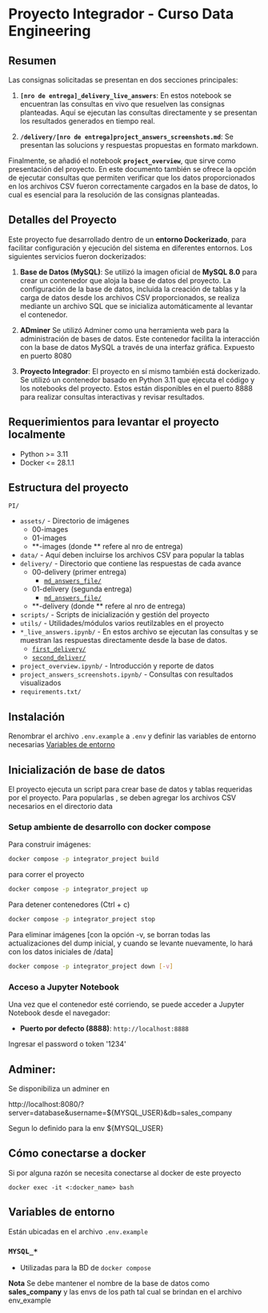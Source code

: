 # Proyecto Integrador - Curso Data Engineering

## Resumen

Las consignas solicitadas se presentan en dos secciones principales:

1. **`[nro de entrega]_delivery_live_answers`**: En estos notebook se encuentran las consultas en vivo que resuelven las consignas planteadas. Aquí se ejecutan las consultas directamente y se presentan los resultados generados en tiempo real.
  
2. **`/delivery/[nro de entrega]project_answers_screenshots.md`**: Se presentan las solucions y respuestas propuestas en formato markdown.

Finalmente, se añadió el notebook **`project_overview`**, que sirve como presentación del proyecto. En este documento también se ofrece la opción de ejecutar consultas que permiten verificar que los datos proporcionados en los archivos CSV fueron correctamente cargados en la base de datos, lo cual es esencial para la resolución de las consignas planteadas.

## Detalles del Proyecto

Este proyecto fue desarrollado dentro de un **entorno Dockerizado**, para facilitar configuración y ejecución del sistema en diferentes entornos. Los siguientes servicios fueron dockerizados:

1. **Base de Datos (MySQL)**: 
   Se utilizó la imagen oficial de **MySQL 8.0** para crear un contenedor que aloja la base de datos del proyecto. La configuración de la base de datos, incluida la creación de tablas y la carga de datos desde los archivos CSV proporcionados, se realiza mediante un archivo SQL que se inicializa automáticamente al levantar el contenedor.

2. **ADminer** Se utilizó Adminer como una herramienta web para la administración de bases de datos. Este contenedor facilita la interacción con la base de datos MySQL a través de una interfaz gráfica. Expuesto en puerto 8080

3. **Proyecto Integrador**:
El proyecto en sí mismo también está dockerizado. Se utilizó un contenedor basado en Python 3.11 que ejecuta el código y los notebooks del proyecto. Estos están disponibles en el puerto 8888 para realizar consultas interactivas y revisar  resultados.

## Requerimientos para levantar el proyecto localmente

- Python >= 3.11
- Docker <= 28.1.1

## Estructura del proyecto

`PI/`
- `assets/` - Directorio de imágenes
   - 00-images
   - 01-images
   - **-images (donde ** refere al nro de entrega)
 - `data/` - Aquí deben incluirse los archivos CSV para popular la tablas
 - `delivery/` - Directorio que contiene las respuestas de cada avance
   - 00-delivery (primer entrega)
      - [`md_answers_file/`](./app/PI/delivery/00-first-delivery/project_answers_screenshots.md)
   - 01-delivery (segunda entrega)
      - [`md_answers_file/`](./app/PI/delivery/01-second-delivery/project_answers_screenshots.md)
   - **-delivery (donde ** refere al nro de entrega)
 - `scripts/` - Scripts de inicialización y gestión del proyecto
 - `utils/` - Utilidades/módulos varios reutilzables en el proyecto
 - `*_live_answers.ipynb/` - En estos archivo se ejecutan las consultas y se muestran las respuestas directamente desde la base de datos. 
   - [`first_delivery/`](./app/PI/1st_delivery_live_answers.ipynb)
   - [`second_deliver/`](./app/PI/2nd_delivery_live_answers.ipynb)
 - `project_overview.ipynb/` - Introducción y reporte de datos
 - `project_answers_screenshots.ipynb/` - Consultas con resultados visualizados
 - `requirements.txt/` 


## Instalación

Renombrar el archivo `.env.example` a `.env` y definir las variables de entorno necesarias [Variables de entorno](#variables-de-entorno)


## Inicialización de base de datos 

El proyecto ejecuta un script para crear base de datos y tablas requeridas por el proyecto. Para popularlas , se deben agregar los archivos CSV necesarios en el directorio data

### Setup ambiente de desarrollo con docker compose

Para construir imágenes:
```bash
docker compose -p integrator_project build
```

para correr el proyecto
```bash
docker compose -p integrator_project up
```

Para detener contenedores (Ctrl + c)
```bash
docker compose -p integrator_project stop
```

Para eliminar imágenes [con la opción -v, se borran todas las actualizaciones del dump inicial, y cuando se levante nuevamente, lo hará con los datos iniciales de /data]
```bash
docker compose -p integrator_project down [-v]
```

###  Acceso a Jupyter Notebook

Una vez que el contenedor esté corriendo, se puede acceder a Jupyter Notebook desde el navegador:

- **Puerto por defecto (8888)**: `http://localhost:8888`

Ingresar el password o token '1234'

## Adminer:

Se disponibiliza un adminer en 

http://localhost:8080/?server=database&username=${MYSQL_USER}&db=sales_company

Segun lo definido para la env ${MYSQL_USER} 

## Cómo conectarse a docker

Si por alguna razón se necesita conectarse al docker de este proyecto

``docker exec -it <:docker_name> bash``

## Variables de entorno

Están ubicadas en el archivo `.env.example`

### `MYSQL_*`
- Utilizadas para la BD de `docker compose`

**Nota** Se debe mantener el nombre de la base de datos como __sales_company__ y las envs de los path tal cual se brindan en el archivo env_example
